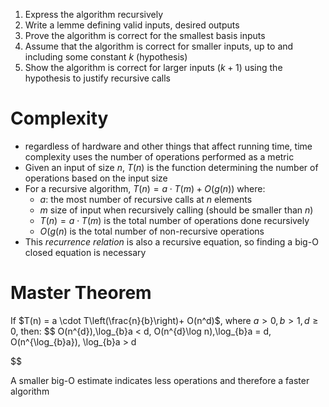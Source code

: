 1. Express the algorithm recursively
2. Write a lemme defining valid inputs, desired outputs
3. Prove the algorithm is correct for the smallest basis inputs
4. Assume that the algorithm is correct for smaller inputs, up to and including some constant $k$ (hypothesis)
5. Show the algorithm is correct for larger inputs ($k+1$) using the hypothesis to justify recursive calls

# Complexity
- regardless of hardware and other things that affect running time, time complexity uses the number of operations performed as a metric
- Given an input of size $n$, $T(n)$ is the function determining the number of operations based on the input size
- For a recursive algorithm, $T(n) = a \cdot T(m) + O(g(n))$ where:
	- $a$: the most number of recursive calls at $n$ elements
	- $m$ size of input when recursively calling (should be smaller than $n$)
	- $T(n) = a \cdot T(m)$ is the total number of operations done recursively
	- $O(g(n)$ is the total number of non-recursive operations
- This *recurrence relation* is also a recursive equation, so finding a big-O closed equation is necessary

# Master Theorem
If $T(n) = a \cdot T\left(\frac{n}{b}\right)+ O(n^d)$, where $a > 0, b > 1, d \geq 0$, then:
$$
O(n^{d}),\log_{b}a < d,
O(n^{d}\log n),\log_{b}a = d,
O(n^{\log_{b}a}), \log_{b}a > d


$$

A smaller big-O estimate indicates less operations and therefore a faster algorithm